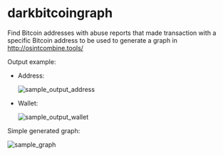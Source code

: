 
# darkbitcoingraph
Find Bitcoin addresses with abuse reports that made transaction with a specific Bitcoin address to be used to generate a graph in http://osintcombine.tools/

Output example:
 - Address:<p>
![sample_output_address](https://user-images.githubusercontent.com/3870633/138574311-9cdde52e-1487-4311-be37-1723e3e6e94b.png)

 - Wallet:<p>
![sample_output_wallet](https://user-images.githubusercontent.com/3870633/138574322-ddba24f0-d720-46b5-a16e-132e3e31ea6e.png)

Simple generated graph:

![sample_graph](https://user-images.githubusercontent.com/3870633/138574330-514d80b4-f007-456f-9f6c-ec3c5cd3ff54.png)

